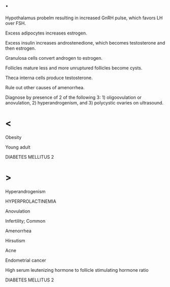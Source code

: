 # .

Hypothalamus probelm resulting in increased GnRH pulse, which favors LH over FSH.

Excess adipocytes increases estrogen.

Excess insulin increases androstenedione, which becomes testosterone and then estrogen.

Granulosa cells convert androgen to estrogen.

Follicles mature less and more unruptured follicles become cysts.

Theca interna cells produce testosterone.

Rule out other causes of amenorrhea.

Diagnose by presence of 2 of the following 3: 1) oligoovulation or anovulation, 2) hyperandrogenism, and 3) polycystic ovaries on ultrasound.

# <

Obesity

Young adult

DIABETES MELLITUS 2

# >

Hyperandrogenism

HYPERPROLACTINEMIA

Anovulation

Infertility; Common

Amenorrhea

Hirsutism

Acne

Endometrial cancer

High serum leutenizing hormone to follicle stimulating hormone ratio

DIABETES MELLITUS 2
